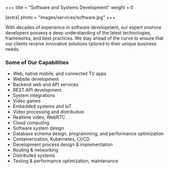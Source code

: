 +++
title = "Software and Systems Development"
weight = 0

[extra]
photo = "images/services/software.jpg"
+++

With decades of experience in software development, our expert onshore developers possess a deep understanding of the latest technologies, frameworks, and best practices. We stay ahead of the curve to ensure that our clients receive innovative solutions tailored to their unique business needs.

<!-- more -->

### Some of Our Capabilities

- Web, native mobile, and connected TV apps
- Website development
- Backend web and API services
- REST API development
- System integrations
- Video games
- Embedded systems and IoT
- Video processing and distribution
- Realtime video, WebRTC
- Cloud computing
- Software system design
- Database schema design, programming, and performance optimization
- Containerization, Kubernetes, CI/CD
- Development process design & implementation
- Routing & networking
- Distributed systems
- Testing & performance optimization, maintenance
